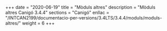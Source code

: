 +++
date        = "2020-06-19"
title       = "Mòduls altres"
description = "Mòduls altres Canigó 3.4.4"
sections    = "Canigó"
enllac		= "/INTCAN2199/documentacio-per-versions/3.4LTS/3.4.4/moduls/moduls-altres/"
weight		= 6
+++
